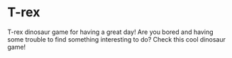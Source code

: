 # T-rex
T-rex dinosaur game for having a great day! Are you bored and having some trouble to find something interesting to do? Check this cool dinosaur game!
